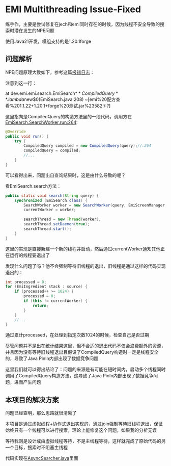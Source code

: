 # EMI Multithreading Issue-Fixed
练手作，主要是尝试修复在jech和emi同时存在的时候，因为线程不安全导致的搜索时潜在发生的NPE问题

使用Java21开发，模组支持的是1.20.1forge

## 问题解析

NPE问题原理大致如下，参考这篇[报错日志](https://github.com/Towdium/JustEnoughCharacters/issues/146#issuecomment-2907756948)：

注意到这一行：

at dev.emi.emi.search.EmiSearch$**CompiledQuery**.lambda$new$0(EmiSearch.java:208) ~[emi%20配方查看%201.1.22+1.20.1+forge%20测试.jar%23582!/:?]

这里指向是CompiledQuery的构造方法里的一段代码，调用方在[EmiSearch.SearchWorker.run:264](https://github.com/emilyploszaj/emi/blob/0be856e06f84ccab659e3d1369ad03c899491281/xplat/src/main/java/dev/emi/emi/search/EmiSearch.java#L264):
```java
@Override
public void run() {
    try {
        CompiledQuery compiled = new CompiledQuery(query);//:264
        compiledQuery = compiled;
        //...
    }
}
```

可以看得出来，问题出自查询结果时，这是由什么导致的呢？

看EmiSearch.search方法：
```java
public static void search(String query) {
	synchronized (EmiSearch.class) {
		SearchWorker worker = new SearchWorker(query, EmiScreenManager.getSearchSource());
		currentWorker = worker;
		
		searchThread = new Thread(worker);
		searchThread.setDaemon(true);
		searchThread.start();
	}
}
```

这里的实现是直接新建一个新的线程并启动，然后通过currentWorker通知其他正在运行的线程要退出了

发现什么问题了吗？他不会强制等待旧线程的退出，旧线程是通过这样的代码实现退出的：
```java
int processed = 0;
for (EmiIngredient stack : source) {
	if (processed++ >= 1024) {
        processed = 0;
        if (this != currentWorker) {
            return;
        }
    }
    //...
}
```
通过累计processed，在处理到指定次数1024的时候，检查自己是否过期

尽管问题并不是出在统计结果这里，但不合适的退出代码不仅会浪费额外的资源，并且因为没有等待旧线程退出且假设了CompiledQuery构造时一定是线程安全的，导致了Java PinIn内部出现了数据竞争问题

这里我们就可以得出结论了：问题的来源是有可能在短时间内，启动多个线程同时调用了CompiledQuery构造方法，这导致了Java PinIn内部出现了数据竞争问题，进而产生问题

## 本项目的解决方案
问题已经查明，那么思路就很清晰了

本项目是通过虚拟线程+协作式退出实现的，通过join强制等待旧线程退出，保证始终只有一个线程可以进行搜索，理论上能修复这个问题，如果我的分析无误

等待我则是设计成由虚拟线程等待，不是主线程等待，这样就完成了原始代码的另一个目标，搜索时不阻塞主线程

代码实现在[AsyncSearcher.java](/src/main/java/sajoyukimi/emi_multithreading_issue_fixed/AsyncSearcher.java)里面
